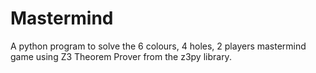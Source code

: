 # Mastermind
A python program to solve the 6 colours, 4 holes, 2 players mastermind game using Z3 Theorem Prover from the z3py library.
